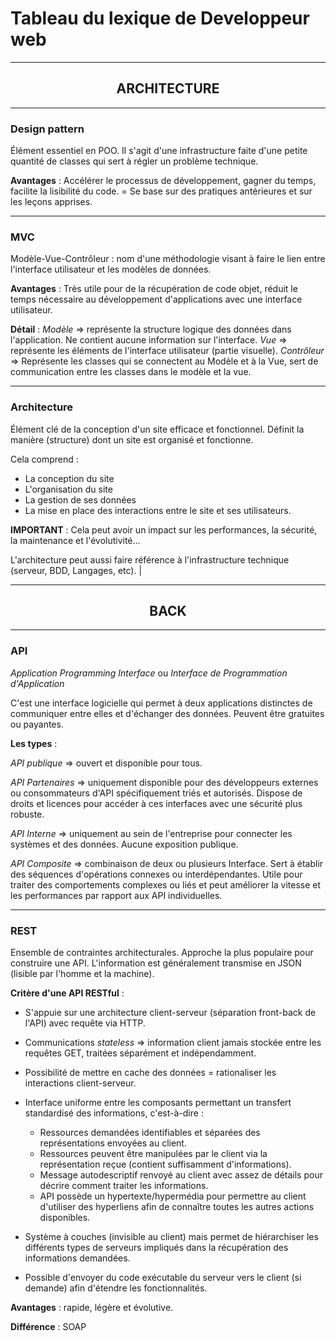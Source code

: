 # Tableau du lexique de Developpeur web

---

<h2 align="center">ARCHITECTURE</h2>

---

### Design pattern

Élément essentiel en POO. Il s'agit d'une infrastructure faite d'une petite quantité de classes qui sert à régler un problème technique.

**Avantages** : Accélérer le processus de développement, gagner du temps, facilite la lisibilité du code.
= Se base sur des pratiques antérieures et sur les leçons apprises.

---

### MVC

Modèle-Vue-Contrôleur : nom d'une méthodologie visant à faire le lien entre l'interface utilisateur et les modèles de données.

**Avantages** : Très utile pour de la récupération de code objet, réduit le temps nécessaire au développement d'applications avec une interface utilisateur.

**Détail** :
*Modèle* => représente la structure logique des données dans l'application. Ne contient aucune information sur l'interface.
*Vue* => représente les éléments de l'interface utilisateur (partie visuelle).
*Contrôleur* => Représente les classes qui se connectent au Modèle et à la Vue, sert de communication entre les classes dans le modèle et la vue.

---

### Architecture

Élément clé de la conception d'un site efficace et fonctionnel.
Définit la manière (structure) dont un site est organisé et fonctionne.

Cela comprend : 
- La conception du site 
- L'organisation du site 
- La gestion de ses données
- La mise en place des interactions entre le site et ses utilisateurs.

**IMPORTANT** : Cela peut avoir un impact sur les performances, la sécurité, la maintenance et l'évolutivité...

L'architecture peut aussi faire référence à l'infrastructure technique (serveur, BDD, Langages, etc). |

---

<h2 align="center">BACK</h2>

---

### API 

 *Application Programming Interface* ou *Interface de Programmation d'Application*
 
 C'est une interface logicielle qui permet à deux applications distinctes de communiquer entre elles et d'échanger des données. Peuvent être gratuites ou payantes. 
 
 **Les types** : 
 
 *API publique* => ouvert et disponible pour tous.
 
 *API Partenaires* => uniquement disponible pour des développeurs externes ou consommateurs d'API spécifiquement triés et autorisés. Dispose de droits et licences pour accéder à ces interfaces avec une sécurité plus robuste.
 
 *API Interne* => uniquement au sein de l'entreprise pour connecter les systèmes et des données. Aucune exposition publique.
 
 *API Composite* =>  combinaison de deux ou plusieurs Interface. Sert à établir des séquences d'opérations connexes ou interdépendantes. Utile pour traiter des comportements complexes ou liés et peut améliorer la vitesse et les performances par rapport aux API individuelles.

 ---

### REST 

Ensemble de contraintes architecturales. Approche la plus populaire pour construire une API. L'information est généralement transmise en JSON (lisible par l'homme et la machine).

 **Critère d'une API RESTful** : 
 -  S'appuie sur une architecture client-serveur (séparation front-back de l'API) avec requête via HTTP.
 
 - Communications *stateless* => information client jamais stockée entre les requêtes GET, traitées séparément et indépendamment.

 - Possibilité de mettre en cache des données = rationaliser les interactions client-serveur.

 - Interface uniforme entre les composants permettant un transfert standardisé des informations, c'est-à-dire : 
   - Ressources demandées identifiables et séparées des représentations envoyées au client. 
   - Ressources peuvent être manipulées par le client via la représentation reçue (contient suffisamment d'informations). 
   - Message autodescriptif renvoyé au client avec assez de détails pour décrire comment traiter les informations. 
   - API possède un hypertexte/hypermédia pour permettre au client d'utiliser des hyperliens afin de connaître toutes les autres actions disponibles.
  
 - Système à couches (invisible au client) mais permet de hiérarchiser les différents types de serveurs impliqués dans la récupération des informations demandées. 

 - Possible d'envoyer du code exécutable du serveur vers le client (si demande) afin d'étendre les fonctionnalités.

**Avantages** : rapide, légère et évolutive. 

**Différence** : SOAP 

